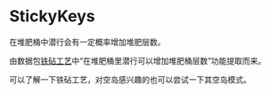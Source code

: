# StickyKeys

在堆肥桶中潜行会有一定概率增加堆肥层数。

由数据包[铁砧工艺](https://gu-zt.github.io/AnvilCraft/)中“在堆肥桶里潜行可以增加堆肥桶层数”功能提取而来。

可以了解一下铁砧工艺，对空岛感兴趣的也可以尝试一下其空岛模式。